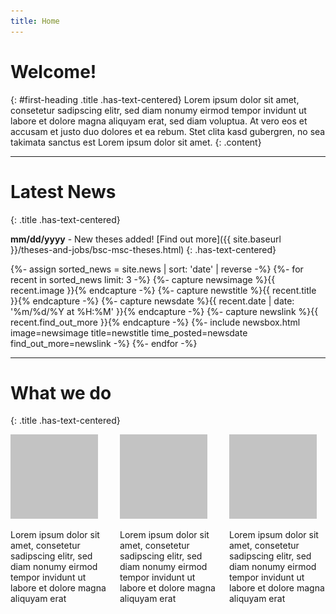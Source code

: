 ```yaml
---
title: Home
---
```

# Welcome! 
{: #first-heading .title .has-text-centered}
Lorem ipsum dolor sit amet, consetetur sadipscing elitr, sed diam nonumy eirmod tempor invidunt ut labore et dolore magna aliquyam erat, sed diam voluptua. At vero eos et accusam et justo duo dolores et ea rebum. Stet clita kasd gubergren, no sea takimata sanctus est Lorem ipsum dolor sit amet.
{: .content}

---

# Latest News
{: .title .has-text-centered}


**mm/dd/yyyy** - New theses added! [Find out more]({{ site.baseurl }}/theses-and-jobs/bsc-msc-theses.html)
{: .has-text-centered}

<!-- TODO: Only output the three most recent news -->
<!-- Input recent news field values into an include as parameters. Includes can't process curly brackets in their parameters which is why their content needs to be captured into variables first -->
<div class="columns is-multiline is-centered recent-news">
<!-- Sort recent news by date... -->
{%- assign sorted_news = site.news | sort: 'date' | reverse -%}
<!-- ... and only output the three most recent entries -->
{%- for recent in sorted_news limit: 3 -%}
    {%- capture newsimage %}{{ recent.image }}{% endcapture -%}
    {%- capture newstitle %}{{ recent.title }}{% endcapture -%}
    {%- capture newsdate %}{{ recent.date | date: '%m/%d/%Y at %H:%M' }}{% endcapture -%}
    {%- capture newslink %}{{ recent.find_out_more }}{% endcapture -%}
    {%- include newsbox.html image=newsimage title=newstitle time_posted=newsdate find_out_more=newslink -%}
{%- endfor -%}
</div>

---

# What we do
{: .title .has-text-centered}

<div class="columns is-multiline is-centered">
    <div class="column is-4 has-text-centered presentation">
        <img class="image small" src="assets/images/testimage.png"/>
        <p>Lorem ipsum dolor sit amet, consetetur sadipscing elitr, sed diam nonumy eirmod tempor invidunt ut labore et dolore magna aliquyam erat</p>
    </div>
    <div class="column is-4 has-text-centered presentation">
        <img class="image small" src="assets/images/testimage.png"/>
        <p>Lorem ipsum dolor sit amet, consetetur sadipscing elitr, sed diam nonumy eirmod tempor invidunt ut labore et dolore magna aliquyam erat</p>
    </div>
    <div class="column is-4 has-text-centered presentation">
        <img class="image small" src="assets/images/testimage.png"/>
        <p>Lorem ipsum dolor sit amet, consetetur sadipscing elitr, sed diam nonumy eirmod tempor invidunt ut labore et dolore magna aliquyam erat</p>
    </div>
</div>